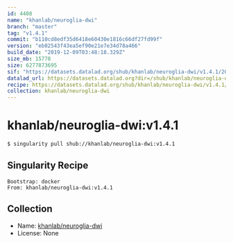 ```yaml
---
id: 4408
name: "khanlab/neuroglia-dwi"
branch: "master"
tag: "v1.4.1"
commit: "b110cd8edf35d6418e60430e1816c66df27fd99f"
version: "eb02543f43ea5ef90e21e7e34d78a466"
build_date: "2019-12-09T03:48:18.329Z"
size_mb: 15778
size: 6277873695
sif: "https://datasets.datalad.org/shub/khanlab/neuroglia-dwi/v1.4.1/2019-12-09-b110cd8e-eb02543f/eb02543f43ea5ef90e21e7e34d78a466.simg"
datalad_url: https://datasets.datalad.org?dir=/shub/khanlab/neuroglia-dwi/v1.4.1/2019-12-09-b110cd8e-eb02543f/
recipe: https://datasets.datalad.org/shub/khanlab/neuroglia-dwi/v1.4.1/2019-12-09-b110cd8e-eb02543f/Singularity
collection: khanlab/neuroglia-dwi
---
```


# khanlab/neuroglia-dwi:v1.4.1

```bash
$ singularity pull shub://khanlab/neuroglia-dwi:v1.4.1
```

## Singularity Recipe

```singularity
Bootstrap: docker
From: khanlab/neuroglia-dwi:v1.4.1
```

## Collection

 - Name: [khanlab/neuroglia-dwi](https://github.com/khanlab/neuroglia-dwi)
 - License: None

